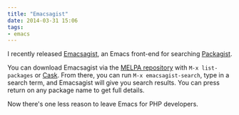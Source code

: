 ```yaml
---
title: "Emacsagist"
date: 2014-03-31 15:06
tags: 
- emacs
---
```

I recently released [Emacsagist](https://github.com/echosa/emacsagist), an Emacs front-end for searching [Packagist](http://packagist.org).
<!--more-->
You can download Emacsagist via the [MELPA repository](http://melpa.milkbox.net/) with `M-x list-packages` or [Cask](http://cask.github.io). From there, you can run `M-x emacsagist-search`, type in a search term, and Emacsagist will give you search results. You can press return on any package name to get full details.

Now there's one less reason to leave Emacs for PHP developers.

